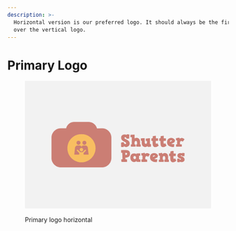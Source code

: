 ```yaml
---
description: >-
  Horizontal version is our preferred logo. It should always be the first choice
  over the vertical logo.
---
```


# Primary Logo

<figure><img src="../.gitbook/assets/primary-logo-shutterparents.png" alt=""><figcaption><p>Primary logo horizontal</p></figcaption></figure>
